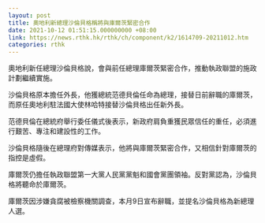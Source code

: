 ```yaml
---
layout: post
title: 奧地利新總理沙倫貝格稱將與庫爾茨緊密合作
date: 2021-10-12 01:51:15.000000000 +08:00
link: https://news.rthk.hk/rthk/ch/component/k2/1614709-20211012.htm
categories: rthk
---
```


奧地利新任總理沙倫貝格說，會與前任總理庫爾茨緊密合作，推動執政聯盟的施政計劃繼續實施。

沙倫貝格原本擔任外長，他獲總統范德貝倫任命為總理，接替日前辭職的庫爾茨，而原任奧地利駐法國大使林哈特接替沙倫貝格出任新外長。

范德貝倫在總統府舉行委任儀式後表示，新政府肩負重獲民眾信任的重任，必須進行艱苦、專注和建設性的工作。

沙倫貝格隨後在總理府對傳媒表示，他將與庫爾茨緊密合作，又相信針對庫爾茨的指控是虛假。

庫爾茨仍擔任執政聯盟第一大黨人民黨黨魁和國會黨團領袖。反對黨認為，沙倫貝格將聽命於庫爾茨。

庫爾茨因涉嫌貪腐被檢察機關調查，本月9日宣布辭職，並提名沙倫貝格為新總理人選。

